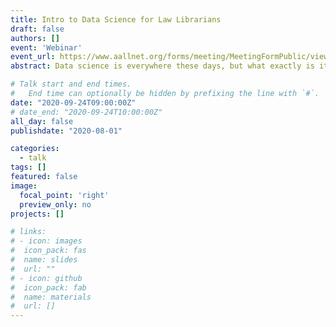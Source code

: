 ```yaml
---
title: Intro to Data Science for Law Librarians
draft: false
authors: []
event: 'Webinar'
event_url: https://www.aallnet.org/forms/meeting/MeetingFormPublic/view?id=38BC600000001
abstract: Data science is everywhere these days, but what exactly is it? How do you "do data science"? Is it something law librarians could or should learn? What relationship, if any, is there between data science and artificial intelligence? Is data science only for Big Data? As individuals, we are consumers of data science in all aspects of our lives and our profession lives are no different. This session will explain what data science is, how it is done and how it relates to hot topics Big Data and Artificial Intelligence. Attendees will understand how data science is relevant to their jobs--how it is used in empirical legal research, to optimize the business of law, and that it underpins current legal research products. Resources for learning data science skills will be included.

# Talk start and end times.
#   End time can optionally be hidden by prefixing the line with `#`.
date: "2020-09-24T09:00:00Z"
# date_end: "2020-09-24T10:00:00Z"
all_day: false
publishdate: "2020-08-01"

categories:
  - talk
tags: []
featured: false
image:
  focal_point: 'right'
  preview_only: no
projects: []

# links:
# - icon: images
#  icon_pack: fas
#  name: slides
#  url: ""
# - icon: github
#  icon_pack: fab
#  name: materials
#  url: []
---
```

